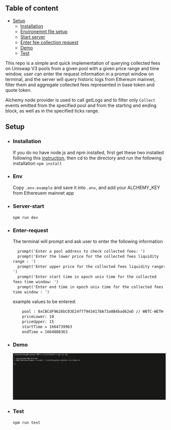 ## Table of content

- [Setup](#Setup)
    - [Installation](#Installation)
    - [Environemnt file setup](#Env)
    - [Start server](#Server-start)
    - [Enter fee collection request](#Enter-request)
    - [Demo](#Demo)
    - [Test](#Test)

This repo is a simple and quick implementation of querying collected fees on Uniswap V3 pools from a given pool with a given price range and time window, user can enter the request information in a prompt window on terminal, and the server will query historic logs from Ethereum mainnet, filter them and aggregate collected fees represented in base token and quote token. 

Alchemy node provider is used to call getLogs and to filter only `Collect` events emitted from the specified pool
and from the starting and ending block, as well as in the specified ticks range.


## Setup

- ### Installation
    If you do no have node.js and npm installed, first get these two installed following this [instruction](https://radixweb.com/blog/installing-npm-and-nodejs-on-windows-and-mac), then cd to the directory and run the following installation
    `npm install`
- ### Env
    Copy `.env.example` and save it into `.env`, and add your ALCHEMY_KEY from Ethereuem mainnet app 
- ### Server-start
    `npm run dev`
- ### Enter-request
    The terminal will prompt and ask user to enter the following information
    ```
      prompt('Enter a pool address to check collected fees: ')
      prompt('Enter the lower price for the collected fees liquidity range : ')
      prompt('Enter upper price for the collected fees liquidity range: ')
      prompt('Enter start time in epoch unix time for the collected fees time window: ')
      prompt('Enter end time in epoch unix time for the collected fees time window : ')
    ```
    example values to be entered: 

    ```
        pool : 0xCBCdF9626bC03E24f779434178A73a0B4bad62eD // WBTC-WETH
        priceLower: 10
        priceUpper: 15
        startTime = 1664739963
        endTime = 1664808363

    ```
    
- ### Demo
    ![demo](https://raw.githubusercontent.com/dingchaoz/UniV3FeeCollector/functionImp/output.gif)

- ### Test

    `npm run test`

